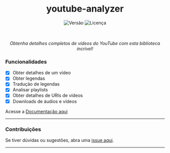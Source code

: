 
<div align="center">
 <h1>youtube-analyzer</h1>

![Versão](https://img.shields.io/badge/version-1.3-orange)
![Licença](https://img.shields.io/badge/license-MIT-orange)

<br><br>
<i>Obtenha detalhes completos de vídeos do YouTube com esta biblioteca incrível!</i>
<br>
</div>

### Funcionalidades
- [x] Obter detalhes de um vídeo
- [x] Obter legendas
- [x] Tradução de legendas
- [x] Analisar playlists
- [x] Obter detalhes de URIs de vídeos
- [x] Downloads de áudios e vídeos

Acesse a [Documentação aqui](https://github.com/PauloCesar-dev404/youtube_analyzer/blob/main/Docs/document.md)

---

### Contribuições
Se tiver dúvidas ou sugestões, abra uma [issue aqui](https://github.com/PauloCesar-dev404/youtube_analyzer/issues).

---
